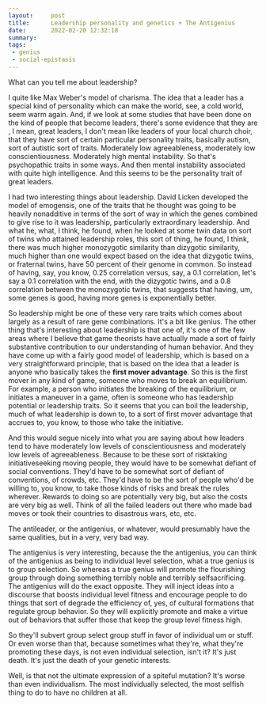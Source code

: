 ```yaml
---
layout:     post
title:      Leadership personality and genetics + The Antigenius
date:       2022-02-20 12:32:18
summary:    
tags:
 - genius
 - social-epistasis
---
```


What can you tell me about leadership? 

I quite like Max Weber's model of charisma. The idea that a leader has a special kind of personality which can make the world, see, a cold world, seem warm again. And, if we look at some studies that have been done on the kind of people that become leaders, there's some evidence that they are , I mean, great leaders, I don't mean like leaders of your local church choir, that they have sort of certain particular personality traits, basically autism, sort of autistic sort of traits. Moderately low agreeableness, moderately low conscientiousness. Moderately high mental instability. So that's psychopathic traits in some ways. And then mental instability associated with quite high intelligence. And this seems to be the personality trait of great leaders.

I had two interesting things about leadership. David Licken developed the model of emogensis, one of the traits that he thought was going to be heavily nonadditive in terms of the sort of way in which the genes combined to give rise to it was leadership, particularly extraordinary leadership. And what he, what, I think, he found, when he looked at some twin data on sort of twins who attained leadership roles, this sort of thing, he found, I think, there was much higher monozygotic similarity than dizygotic similarity, much higher than one would expect based on the idea that dizygotic twins, or fraternal twins, have 50 percent of their genome in common. So instead of having, say, you know, 0.25 correlation versus, say, a 0.1 correlation, let's say a 0.1 correlation with the end, with the dizygotic twins, and a 0.8 correlation between the monozygotic twins, that suggests that having, um, some genes is good, having more genes is exponentially better.

So leadership might be one of these very rare traits which comes about largely as a result of rare gene combinations. It's a bit like genius. The other thing that's interesting about leadership is that one of, it's one of the few areas where I believe that game theorists have actually made a sort of fairly substantive contribution to our understanding of human behavior. And they have come up with a fairly good model of leadership, which is based on a very straightforward principle, that is based on the idea that a leader is anyone who basically takes the **first mover advantage**. So this is the first mover in any kind of game, someone who moves to break an equilibrium. For example, a person who initiates the breaking of the equilibrium, or initiates a maneuver in a game, often is someone who has leadership potential or leadership traits. So it seems that you can boil the leadership, much of what leadership is down to, to a sort of first mover advantage that accrues to, you know, to those who take the initiative. 

And this would segue nicely into what you are saying about how leaders tend to have moderately low levels of conscientiousness and moderately low levels of agreeableness. Because to be these sort of risktaking initiativeseeking moving people, they would have to be somewhat defiant of social conventions. They'd have to be somewhat sort of defiant of conventions, of crowds, etc. They'd have to be the sort of people who'd be willing to, you know, to take those kinds of risks and break the rules wherever. Rewards to doing so are potentially very big, but also the costs are very big as well. Think of all the failed leaders out there who made bad moves or took their countries to disastrous wars, etc, etc.

The antileader, or the antigenius, or whatever, would presumably have the same qualities, but in a very, very bad way. 

The antigenius is very interesting, because the the antigenius, you can think of the antigenius as being to individual level selection, what a true genius is to group selection. So whereas a true genius will promote the flourishing group through doing something terribly noble and terribly selfsacrificing. The antigenius will do the exact opposite. They will inject ideas into a discourse that boosts individual level fitness and encourage people to do things that sort of degrade the efficiency of, yes, of cultural formations that regulate group behavior. So they will explicitly promote and make a virtue out of behaviors that suffer those that keep the group level fitness high.

So they'll subvert group select group stuff in favor of individual um or stuff. Or even worse than that, because sometimes what they're, what they're promoting these days, is not even individual selection, isn't it? It's just death. It's just the death of your genetic interests. 

Well, is that not the ultimate expression of a spiteful mutation? It's worse than even individualism. The most individually selected, the most selfish thing to do to have no children at all.